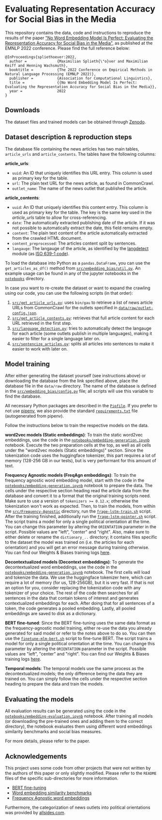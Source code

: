 Evaluating Representation Accuracy for Social Bias in the Media
===============================================================

This repository contains the data, code and instructions to reproduce the results of the paper ["No Word Embedding Model Is Perfect: Evaluating the Representation Accuracy for Social Bias in the Media"](https://arxiv.org/abs/2211.03634), as published at the EMNLP 2022 conference. Please find the full reference below:

```
@InProceedings{spliethoever:2022,
  author =              {Maximilian Splieth{\"o}ver and Maximilian Keiff and Henning Wachsmuth},
  booktitle =           {The 2022 Conference on Empirical Methods in Natural Language Processing (EMNLP 2022)},
  publisher =           {Association for Computational Linguistics},
  title =               {{No Word Embedding Model Is Perfect: Evaluating the Representation Accuracy for Social Bias in the Media}},
  year =                2022
}
```


## Downloads
The dataset files and trained models can be obtained through [Zenodo](https://doi.org/10.5281/zenodo.7476697).


## Dataset description & reproduction steps
The database file containing the news articles has two main tables, `article_urls` and `article_contents`. The tables have the following columns:

**article\_urls**:
- `uuid`: An ID that uniquely identifies this URL entry. This column is used as primary key for the table.
- `url`: The plain text URL for the news article, as found in CommonCrawl.
- `outlet_name`: The name of the news outlet that published the article.

**article\_contents**:
- `uuid`: An ID that uniquely identifies this content entry. This column is used as primary key for the table. The key is the same key used in the _article\_urls_ table to allow for cross-referencing.
- `date`: The automatically extracted publishing date of the article. If it was not possible to automatically extract the date, this field remains empty.
- `content`: The plain text content of the article automatically extracted from the crawled HTML document.
- `content_preprocessed`: The articles content split by sentences.
- `langauge`: The langauge of the article, as identified by the [langdetect](https://github.com/Mimino666/langdetect) module (as [ISO 639-1 code](https://en.wikipedia.org/wiki/List_of_ISO_639-1_codes)).

To load the database into Python as a `pandas.DataFrame`, you can use the `get_articles_as_df()` method from [`src/embedding_bias/util.py`](src/util.py). An example usage can be found in any of the jupyter notebooks in the [`notebooks`](notebooks) directory.

In case you want to re-create the dataset or want to expand the crawling using our code, you can use the following scripts (in that order):

1. [`src/get_article_urls.py`](src/get_article_urls.py): uses `bin/gau` to retrieve a list of news article URLs from CommonCrawl for the outlets specified in [`data/raw/outlet-config.json`](data/raw/outlet-config.json).
2. [`src/get_article_contents.py`](src/get_article_contents.py): retrieves that full article content for each URL retrieved in the first step.
3. [`src/language_detection.py`](src/language_detection.py): tries to automatically detect the langauge for each article (some outlets publish in multiple languages), making it easier to filter for a single language later on.
4. [`src/sentencize_articles.py`](src/sentencize_articles.py): splits all articles into sentences to make it easier to work with later on.


## Model training
After either generating the dataset yourself (see instructions above) or downloading the database from the link specified above, place the database file in the `data/raw` directory. The name of the database is defined in the [`src/embedding_bias/config.py`](src/embedding_bias/config.py) file; all scripts will use this variable to find the database.

All necessary Python packages are described in the [`Pipfile`](Pipfile). If you prefer to not use [pipenv](https://pipenv.pypa.io/en/latest/index.html), we also provide the standard [`requirements.txt`](requirements.txt) file (autogenerated from pipenv).

Follow the instructions below to train the respective models on the data.

**word2vec models (Static embeddings)**: To train the static word2vec embeddings, use the code in the [`notebooks/embedding-generation.ipynb`](notebooks/embedding-generation.ipynb) notebook. Execute the two preparation cells at the top, as well as all cells under the "word2vec models (Static embeddings)" section. Since the tokenization code uses the huggingface tokenizer, this part requires a lot of memory (128-256 GB in our tests), but is very performant for this amount of text.

**Frequency Agnostic models (FreqAgn embeddings)**: To train the frequency agnostic word embedding model, start with the code in the [`notebooks/embedding-generation.ipynb`](notebooks/embedding-generation.ipynb) notebook to prepare the data. The cells under the respective section heading read the article data from the database and convert it to a format that the original training scripts need. Make sure to use a version of `tokenizers >= 0.12.x`; otherwise the tokenization won't work as expected. Then, to train the models, from within the [`src/Frequency-Agnostic`](src/Frequency-Agnostic) directory, run the [`frage-lstm-train.sh`](src/Frequency-Agnostic/frage-lstm-train.sh) script. After the training finished, additionally run the [`frage-lstm-pointer.sh`](src/Frequency-Agnostic/frage-lstm-pointer.sh) script. The script trains a model for only a single political orientation at the time. You can change this parameter by altering the `ORIENTATION` parameter in the script. Possible values are "left", "center" and "right". Also, make sure to either delete or rename the `dictionary_..` directory; it contains files specific to the dataset the model was trained on (i.e. the articles for each orientation) and you will get an error message during training otherwise. You can find our Weights & Biases training logs [here](https://seafile.cloud.uni-hannover.de/f/8aab16e8c11349729416/?dl=1).

**Decontextualized models (Decontext embeddings)**: To generate the decontextualized word embeddings, use the code in the [`notebooks/embedding-generation.ipynb`](notebooks/embedding-generation.ipynb) notebook. The first cells will load and tokenize the data. We use the huggingface tokenizer here, which can require a lot of memory (for us, 128-256GB), but it is very fast. If that is not an option for you, consider replacing the tokenization code with any tokenizer of your choice. The rest of the code then searches for all sentences in the data that contain tokens of interest and generates contextualized embeddings for each. After doing that for all sentences of a token, the code generates a pooled embedding. Lastly, all pooled embeddings are saved to disk as a dictionary.

**BERT fine-tuned**: Since the BERT fine-tuning uses the same data format as the frequency-agnostic model training, either re-use the data you already generated for said model or refer to the notes above to do so. You can then use the [`finetune-mlm-bert.sh`](src/bert-finetune/finetune-mlm-bert.sh) script to fine-tune BERT. The script trains a model for only a single political orientation at the time. You can change this parameter by altering the `ORIENTATION` parameter in the script. Possible values are "left", "center" and "right". You can find our Weights & Biases training logs [here](https://seafile.cloud.uni-hannover.de/f/d444c9d2b214487ebabf/?dl=1).

**Temporal models**: The temporal models use the same process as the decontextualized models; the only difference being the data they are trained on. You can simply follow the cells under the respective section heading to prepare the data and train the models.


## Evaluating the models
All evaluation results can be generated using the code in the [`notebooks/embedding-evaluation.ipynb`](notebooks/embedding-evaluation.ipynb) notebook. After training all models (or downloading the pre-trained ones and adding them to the correct directory), the notebook evaluates them using different word embeddings similarity benchmarks and social bias measures.

For more details, please refer to the paper.


## Acknowledgements
This project uses some code from other projects that were not written by the authors of this paper or only slightly modified. Please refer to the `README` files of the specific sub-directories for more information.
- [BERT fine-tuning](src/bert-finetune/run_mlm.py)
- [Word embedding similarity benchmarks](src/embedding_evaluation/README.md)
- [Frequency Agnostic word embeddings](src/Frequency-Agnostic/README.md)

Furthermore, the categorization of news outlets into political orientations was provided by [allsides.com](https://allsides.com).
